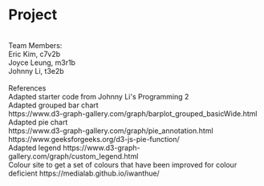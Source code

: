 # Project
<br>
Team Members:
<br>
Eric Kim, c7v2b
<br>
Joyce Leung, m3r1b
<br>
Johnny Li, t3e2b
<br>
<br>
References
<br>
Adapted starter code from Johnny Li's Programming 2
<br>
Adapted grouped bar chart
<br>
https://www.d3-graph-gallery.com/graph/barplot_grouped_basicWide.html
<br>
Adapted pie chart
<br>
https://www.d3-graph-gallery.com/graph/pie_annotation.html
<br>
https://www.geeksforgeeks.org/d3-js-pie-function/
<br>
Adapted legend
https://www.d3-graph-gallery.com/graph/custom_legend.html
<br>
Colour site to get a set of colours that have been improved for colour deficient
https://medialab.github.io/iwanthue/